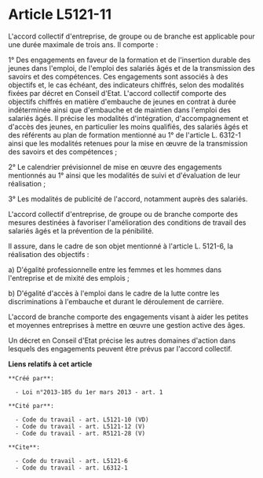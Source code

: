 # Article L5121-11

L'accord collectif d'entreprise, de groupe ou de branche est applicable pour une durée maximale de trois ans. Il comporte : 

1° Des engagements en faveur de la formation et de l'insertion durable des jeunes dans l'emploi, de l'emploi des salariés
âgés et de la transmission des savoirs et des compétences. Ces engagements sont associés à des objectifs et, le cas échéant,
des indicateurs chiffrés, selon des modalités fixées par décret en Conseil d'Etat. L'accord collectif comporte des objectifs
chiffrés en matière d'embauche de jeunes en contrat à durée indéterminée ainsi que d'embauche et de maintien dans l'emploi
des salariés âgés. Il précise les modalités d'intégration, d'accompagnement et d'accès des jeunes, en particulier les moins
qualifiés, des salariés âgés et des référents au plan de formation mentionné au 1° de l'article L. 6312-1 ainsi que les
modalités retenues pour la mise en œuvre de la transmission des savoirs et des compétences ; 

2° Le calendrier prévisionnel de mise en œuvre des engagements mentionnés au 1° ainsi que les modalités de suivi et
d'évaluation de leur réalisation ; 

3° Les modalités de publicité de l'accord, notamment auprès des salariés. 

L'accord collectif d'entreprise, de groupe ou de branche comporte des mesures destinées à favoriser l'amélioration des
conditions de travail des salariés âgés et la prévention de la pénibilité. 

Il assure, dans le cadre de son objet mentionné à l'article L. 5121-6, la réalisation des objectifs : 

a) D'égalité professionnelle entre les femmes et les hommes dans l'entreprise et de mixité des emplois ; 

b) D'égalité d'accès à l'emploi dans le cadre de la lutte contre les discriminations à l'embauche et durant le déroulement de
carrière. 

L'accord de branche comporte des engagements visant à aider les petites et moyennes entreprises à mettre en œuvre une gestion
active des âges. 

Un décret en Conseil d'Etat précise les autres domaines d'action dans lesquels des engagements peuvent être prévus par
l'accord collectif.

**Liens relatifs à cet article**

	**Créé par**:

	  - Loi n°2013-185 du 1er mars 2013 - art. 1

	**Cité par**:

	  - Code du travail - art. L5121-10 (VD)
	  - Code du travail - art. L5121-12 (V)
	  - Code du travail - art. R5121-28 (V)

	**Cite**:

	  - Code du travail - art. L5121-6
	  - Code du travail - art. L6312-1

